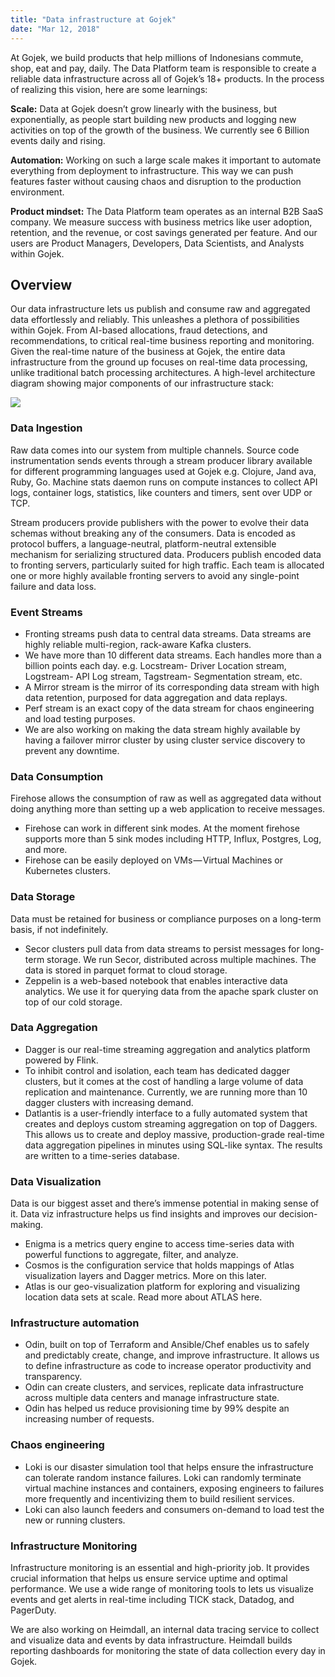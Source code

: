 ```yaml
---
title: "Data infrastructure at Gojek"
date: "Mar 12, 2018"
---
```


At Gojek, we build products that help millions of Indonesians commute, shop, eat and pay, daily. The Data Platform team is responsible to create a reliable data infrastructure across all of Gojek’s 18+ products. In the process of realizing this vision, here are some learnings:

**Scale:** Data at Gojek doesn’t grow linearly with the business, but exponentially, as people start building new products and logging new activities on top of the growth of the business. We currently see 6 Billion events daily and rising.

**Automation:** Working on such a large scale makes it important to automate everything from deployment to infrastructure. This way we can push features faster without causing chaos and disruption to the production environment.

**Product mindset:** The Data Platform team operates as an internal B2B SaaS company. We measure success with business metrics like user adoption, retention, and the revenue, or cost savings generated per feature. And our users are Product Managers, Developers, Data Scientists, and Analysts within Gojek.

## Overview

Our data infrastructure lets us publish and consume raw and aggregated data effortlessly and reliably. This unleashes a plethora of possibilities within Gojek. From AI-based allocations, fraud detections, and recommendations, to critical real-time business reporting and monitoring. Given the real-time nature of the business at Gojek, the entire data infrastructure from the ground up focuses on real-time data processing, unlike traditional batch processing architectures.
A high-level architecture diagram showing major components of our infrastructure stack:

![](/img/infra.png)

### Data Ingestion

Raw data comes into our system from multiple channels. Source code instrumentation sends events through a stream producer library available for different programming languages used at Gojek e.g. Clojure, Jand ava, Ruby, Go. Machine stats daemon runs on compute instances to collect API logs, container logs, statistics, like counters and timers, sent over UDP or TCP.

Stream producers provide publishers with the power to evolve their data schemas without breaking any of the consumers. Data is encoded as protocol buffers, a language-neutral, platform-neutral extensible mechanism for serializing structured data. Producers publish encoded data to fronting servers, particularly suited for high traffic. Each team is allocated one or more highly available fronting servers to avoid any single-point failure and data loss.

### Event Streams

- Fronting streams push data to central data streams. Data streams are highly reliable multi-region, rack-aware Kafka clusters.
- We have more than 10 different data streams. Each handles more than a billion points each day. e.g. Locstream- Driver Location stream, Logstream- API Log stream, Tagstream- Segmentation stream, etc.
- A Mirror stream is the mirror of its corresponding data stream with high data retention, purposed for data aggregation and data replays.
- Perf stream is an exact copy of the data stream for chaos engineering and load testing purposes.
- We are also working on making the data stream highly available by having a failover mirror cluster by using cluster service discovery to prevent any downtime.

### Data Consumption

Firehose allows the consumption of raw as well as aggregated data without doing anything more than setting up a web application to receive messages.

- Firehose can work in different sink modes. At the moment firehose supports more than 5 sink modes including HTTP, Influx, Postgres, Log, and more.
- Firehose can be easily deployed on VMs — Virtual Machines or Kubernetes clusters.

### Data Storage

Data must be retained for business or compliance purposes on a long-term basis, if not indefinitely.

- Secor clusters pull data from data streams to persist messages for long-term storage. We run Secor, distributed across multiple machines. The data is stored in parquet format to cloud storage.
- Zeppelin is a web-based notebook that enables interactive data analytics. We use it for querying data from the apache spark cluster on top of our cold storage.

### Data Aggregation

- Dagger is our real-time streaming aggregation and analytics platform powered by Flink.
- To inhibit control and isolation, each team has dedicated dagger clusters, but it comes at the cost of handling a large volume of data replication and maintenance. Currently, we are running more than 10 dagger clusters with increasing demand.
- Datlantis is a user-friendly interface to a fully automated system that creates and deploys custom streaming aggregation on top of Daggers. This allows us to create and deploy massive, production-grade real-time data aggregation pipelines in minutes using SQL-like syntax. The results are written to a time-series database.

### Data Visualization

Data is our biggest asset and there’s immense potential in making sense of it. Data viz infrastructure helps us find insights and improves our decision-making.

- Enigma is a metrics query engine to access time-series data with powerful functions to aggregate, filter, and analyze.
- Cosmos is the configuration service that holds mappings of Atlas visualization layers and Dagger metrics. More on this later.
- Atlas is our geo-visualization platform for exploring and visualizing location data sets at scale. Read more about ATLAS here.

### Infrastructure automation

- Odin, built on top of Terraform and Ansible/Chef enables us to safely and predictably create, change, and improve infrastructure. It allows us to define infrastructure as code to increase operator productivity and transparency.
- Odin can create clusters, and services, replicate data infrastructure across multiple data centers and manage infrastructure state.
- Odin has helped us reduce provisioning time by 99% despite an increasing number of requests.

### Chaos engineering

- Loki is our disaster simulation tool that helps ensure the infrastructure can tolerate random instance failures. Loki can randomly terminate virtual machine instances and containers, exposing engineers to failures more frequently and incentivizing them to build resilient services.
- Loki can also launch feeders and consumers on-demand to load test the new or running clusters.

### Infrastructure Monitoring

Infrastructure monitoring is an essential and high-priority job. It provides crucial information that helps us ensure service uptime and optimal performance. We use a wide range of monitoring tools to lets us visualize events and get alerts in real-time including TICK stack, Datadog, and PagerDuty.

We are also working on Heimdall, an internal data tracing service to collect and visualize data and events by data infrastructure. Heimdall builds reporting dashboards for monitoring the state of data collection every day in Gojek.
